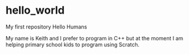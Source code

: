 # hello_world
My first repository
Hello Humans

My name is Keith and I prefer to program in C++ but at the moment I am helping primary school
kids to program using Scratch.

